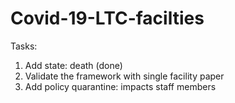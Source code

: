 # Covid-19-LTC-facilties

Tasks:

1. Add state: death (done)
2. Validate the framework with single facility paper
3. Add policy quarantine: impacts staff members
